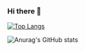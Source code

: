### Hi there 👋
[![Top Langs](https://github-readme-stats.vercel.app/api/top-langs/?username=vitorgrs&layout=compact&show_icons=true&theme=radical)](https://github.com/anuraghazra/github-readme-stats)


![Anurag's GitHub stats](https://github-readme-stats.vercel.app/api?username=vitorgrs&count_private=true&show_icons=true&theme=radical)
